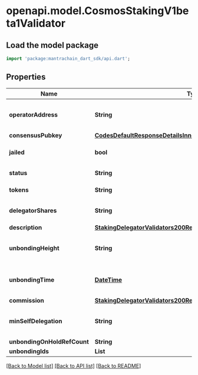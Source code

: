 # openapi.model.CosmosStakingV1beta1Validator

## Load the model package
```dart
import 'package:mantrachain_dart_sdk/api.dart';
```

## Properties
Name | Type | Description | Notes
------------ | ------------- | ------------- | -------------
**operatorAddress** | **String** | operator_address defines the address of the validator's operator; bech encoded in JSON. | [optional] 
**consensusPubkey** | [**CodesDefaultResponseDetailsInner**](CodesDefaultResponseDetailsInner.md) |  | [optional] 
**jailed** | **bool** | jailed defined whether the validator has been jailed from bonded status or not. | [optional] 
**status** | **String** | status is the validator status (bonded/unbonding/unbonded). | [optional] [default to 'BOND_STATUS_UNSPECIFIED']
**tokens** | **String** | tokens define the delegated tokens (incl. self-delegation). | [optional] 
**delegatorShares** | **String** | delegator_shares defines total shares issued to a validator's delegators. | [optional] 
**description** | [**StakingDelegatorValidators200ResponseValidatorsInnerDescription**](StakingDelegatorValidators200ResponseValidatorsInnerDescription.md) |  | [optional] 
**unbondingHeight** | **String** | unbonding_height defines, if unbonding, the height at which this validator has begun unbonding. | [optional] 
**unbondingTime** | [**DateTime**](DateTime.md) | unbonding_time defines, if unbonding, the min time for the validator to complete unbonding. | [optional] 
**commission** | [**StakingDelegatorValidators200ResponseValidatorsInnerCommission**](StakingDelegatorValidators200ResponseValidatorsInnerCommission.md) |  | [optional] 
**minSelfDelegation** | **String** | min_self_delegation is the validator's self declared minimum self delegation.  Since: cosmos-sdk 0.46 | [optional] 
**unbondingOnHoldRefCount** | **String** |  | [optional] 
**unbondingIds** | **List<String>** |  | [optional] [default to const []]

[[Back to Model list]](../README.md#documentation-for-models) [[Back to API list]](../README.md#documentation-for-api-endpoints) [[Back to README]](../README.md)


